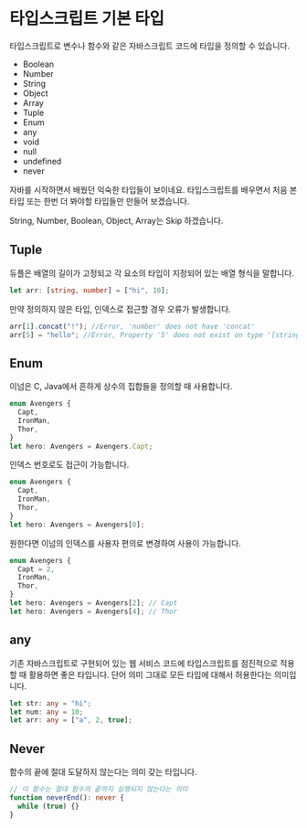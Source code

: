 # 타입스크립트 기본 타입

타입스크립트로 변수나 함수와 같은 자바스크립트 코드에 타입을 정의할 수 있습니다.

- Boolean
- Number
- String
- Object
- Array
- Tuple
- Enum
- any
- void
- null
- undefined
- never

자바를 시작하면서 배웠던 익숙한 타입들이 보이네요.
타입스크립트를 배우면서 처음 본 타입 또는 한번 더 봐야할 타입들만 만들어 보겠습니다.

String, Number, Boolean, Object, Array는 Skip 하겠습니다.

## Tuple

듀플은 배열의 길이가 고정되고 각 요소의 타입이 지정되어 있는 배열 형식을 말합니다.

```ts
let arr: [string, number] = ["hi", 10];
```

만약 정의하지 않은 타입, 인덱스로 접근할 경우 오류가 발생합니다.

```ts
arr[1].concat("!"); //Error, 'number' does not have 'concat'
arr[5] = "hello"; //Error, Property '5' does not exist on type '[string, number]'.
```

## Enum

이넘은 C, Java에서 흔하게 상수의 집합들을 정의할 때 사용합니다.

```ts
enum Avengers {
  Capt,
  IronMan,
  Thor,
}
let hero: Avengers = Avengers.Capt;
```

인덱스 번호로도 접근이 가능합니다.

```ts
enum Avengers {
  Capt,
  IronMan,
  Thor,
}
let hero: Avengers = Avengers[0];
```

원한다면 이넘의 인덱스를 사용자 편의로 변경하여 사용이 가능합니다.

```ts
enum Avengers {
  Capt = 2,
  IronMan,
  Thor,
}
let hero: Avengers = Avengers[2]; // Capt
let hero: Avengers = Avengers[4]; // Thor
```

## any

기존 자바스크립트로 구현되어 있는 웹 서비스 코드에 타입스크립트를 점진적으로 적용할 때 활용하면 좋은 타입니다. 단어 의미 그대로 모든 타입에 대해서 허용한다는 의미입니다.

```ts
let str: any = "hi";
let num: any = 10;
let arr: any = ["a", 2, true];
```

## Never

함수의 끝에 절대 도달하지 않는다는 의미 갖는 타입니다.

```ts
// 이 함수는 절대 함수의 끝까지 실행되지 않는다는 의미
function neverEnd(): never {
  while (true) {}
}
```
